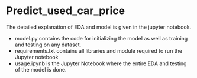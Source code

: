 # Predict_used_car_price

The detailed explanation of EDA and model is given in the jupyter notebook.

- model.py contains the code for initializing the model as well as training and testing on any dataset.
- requirements.txt contains all libraries and module required to run the Jupyter notebook
- usage.ipynb is the Jupyter Notebook where the entire EDA and testing of the model is done.